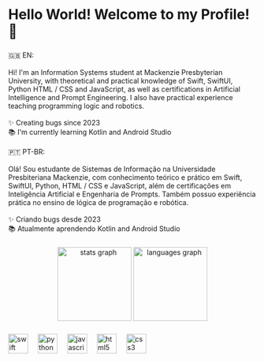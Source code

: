 <h1 align="left">Hello World! Welcome to my Profile! 👋</h1>

###

<p align="left">🇬🇧 EN: <br><br>Hi! I'm an Information Systems student at Mackenzie Presbyterian University, with theoretical and practical knowledge of Swift, SwiftUI, Python HTML / CSS and JavaScript, as well as certifications in Artificial Intelligence and Prompt Engineering. I also have practical experience teaching programming logic and robotics.<br><br>✨ Creating bugs since 2023<br>📚 I'm currently learning Kotlin and Android Studio<br><br>🇵🇹 PT-BR: <br><br>Olá! Sou estudante de Sistemas de Informação na Universidade Presbiteriana Mackenzie, com conhecimento teórico e prático em Swift, SwiftUI, Python, HTML / CSS e JavaScript, além de certificações em Inteligência Artificial e Engenharia de Prompts. Também possuo experiência prática no ensino de lógica de programação e robótica.<br><br>✨ Criando bugs desde 2023<br>📚 Atualmente aprendendo Kotlin and Android Studio</p>

###

<div align="center">
  <img src="https://github-readme-stats.vercel.app/api?username=kemueldematos&hide_title=false&hide_rank=false&show_icons=true&include_all_commits=true&count_private=true&disable_animations=false&theme=tokyonight&locale=en&hide_border=false&order=1" height="150" alt="stats graph"  />
  <img src="https://github-readme-stats.vercel.app/api/top-langs?username=kemueldematos&locale=en&hide_title=false&layout=compact&card_width=320&langs_count=5&theme=tokyonight&hide_border=false&order=2" height="150" alt="languages graph"  />
</div>

###

<div align="left">
  <img src="https://cdn.jsdelivr.net/gh/devicons/devicon/icons/swift/swift-original.svg" height="40" alt="swift logo"  />
  <img width="12" />
  <img src="https://cdn.jsdelivr.net/gh/devicons/devicon/icons/python/python-original.svg" height="40" alt="python logo"  />
  <img width="12" />
  <img src="https://cdn.jsdelivr.net/gh/devicons/devicon/icons/javascript/javascript-original.svg" height="40" alt="javascript logo"  />
  <img width="12" />
  <img src="https://cdn.jsdelivr.net/gh/devicons/devicon/icons/html5/html5-original.svg" height="40" alt="html5 logo"  />
  <img width="12" />
  <img src="https://cdn.jsdelivr.net/gh/devicons/devicon/icons/css3/css3-original.svg" height="40" alt="css3 logo"  />
</div>

###
